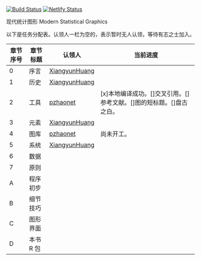 [![Build Status](https://travis-ci.com/XiangyunHuang/MSG-Book.svg?branch=master)](https://travis-ci.com/XiangyunHuang/MSG-Book) [![Netlify Status](https://api.netlify.com/api/v1/badges/bb36db58-2a81-4e96-8397-5f9384138185/deploy-status)](https://app.netlify.com/sites/nostalgic-boyd-830eb6/deploys)


现代统计图形 Modern Statistical Graphics

以下是任务分配表。认领人一栏为空的，表示暂时无人认领，等待有志之士加入。

| 章节序号  | 章节标题  | 认领人                                            | 当前进度  |
| -------- | --------- | ------------------------------------------------- | ------ |
| 0        | 序言      | [XiangyunHuang](https://github.com/XiangyunHuang) |  |
| 1        | 历史      | [XiangyunHuang](https://github.com/XiangyunHuang) |  |
| 2        | 工具      | [pzhaonet](https://github.com/pzhaonet)           | [x]本地编译成功。[]交叉引用。[]参考文献。[]图的短标题。[]盘古之白。|
| 3        | 元素      | [XiangyunHuang](https://github.com/XiangyunHuang) | |
| 4        | 图库      | [pzhaonet](https://github.com/pzhaonet)           | 尚未开工。 |
| 5        | 系统      | [XiangyunHuang](https://github.com/XiangyunHuang) | |
| 6        | 数据      |                                                   | |
| 7        | 原则      |                                                   | |
| A        | 程序初步  |                                                   |  |
| B        | 细节技巧  |                                                   |  |
| C        | 图形界面  |                                                   |  |
| D        | 本书 R 包 |                                                   |  |
